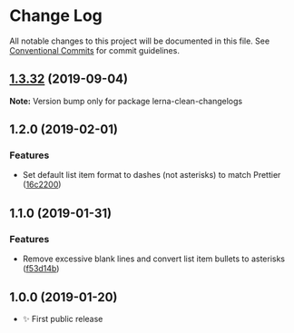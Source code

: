 # Change Log

All notable changes to this project will be documented in this file.
See [Conventional Commits](https://conventionalcommits.org) for commit guidelines.

## [1.3.32](https://gitlab.com/codsen/codsen/compare/lerna-clean-changelogs@1.3.31...lerna-clean-changelogs@1.3.32) (2019-09-04)

**Note:** Version bump only for package lerna-clean-changelogs





## 1.2.0 (2019-02-01)

### Features

- Set default list item format to dashes (not asterisks) to match Prettier ([16c2200](https://gitlab.com/codsen/codsen/commit/16c2200))

## 1.1.0 (2019-01-31)

### Features

- Remove excessive blank lines and convert list item bullets to asterisks ([f53d14b](https://gitlab.com/codsen/codsen/commit/f53d14b))

## 1.0.0 (2019-01-20)

- ✨ First public release
